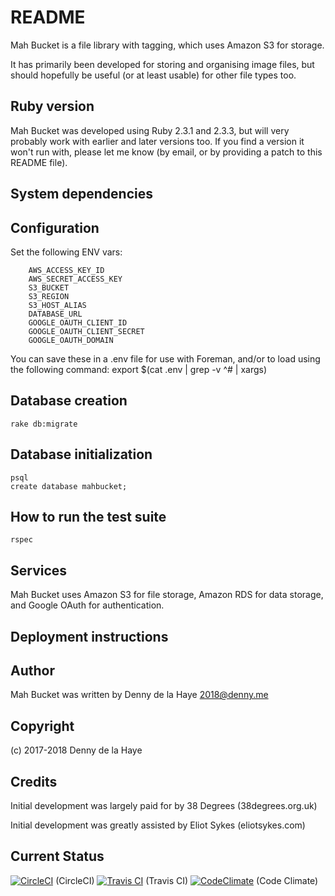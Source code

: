 # README

Mah Bucket is a file library with tagging, which uses Amazon S3 for storage.

It has primarily been developed for storing and organising image files, but
should hopefully be useful (or at least usable) for other file types too.


## Ruby version

  Mah Bucket was developed using Ruby 2.3.1 and 2.3.3, but will very probably
  work with earlier and later versions too.  If you find a version it won't run
  with, please let me know (by email, or by providing a patch to this README
  file).


## System dependencies



## Configuration

Set the following ENV vars:
```
    AWS_ACCESS_KEY_ID
    AWS_SECRET_ACCESS_KEY
    S3_BUCKET
    S3_REGION
    S3_HOST_ALIAS
    DATABASE_URL
    GOOGLE_OAUTH_CLIENT_ID
    GOOGLE_OAUTH_CLIENT_SECRET
    GOOGLE_OAUTH_DOMAIN
```

You can save these in a .env file for use with Foreman, and/or to load using
the following command: export $(cat .env | grep -v ^# | xargs)


## Database creation

```
rake db:migrate
```

## Database initialization

```
psql
create database mahbucket;
```

## How to run the test suite


```
rspec
```


## Services

Mah Bucket uses Amazon S3 for file storage, Amazon RDS for data storage, 
and Google OAuth for authentication.


## Deployment instructions


## Author

Mah Bucket was written by Denny de la Haye <2018@denny.me>


## Copyright

(c) 2017-2018 Denny de la Haye


## Credits

Initial development was largely paid for by 38 Degrees (38degrees.org.uk)

Initial development was greatly assisted by Eliot Sykes (eliotsykes.com)


## Current Status

[![CircleCI](https://circleci.com/gh/denny/MahBucket.svg?style=svg)](https://circleci.com/gh/denny/MahBucket) (CircleCI)  [![Travis CI](https://travis-ci.org/denny/MahBucket.svg?branch=master)](https://travis-ci.org/denny/MahBucket) (Travis CI)  [![CodeClimate](https://api.codeclimate.com/v1/badges/7bc3b576f0265db7b8f8/maintainability)](https://codeclimate.com/github/denny/MahBucket/maintainability) (Code Climate)
